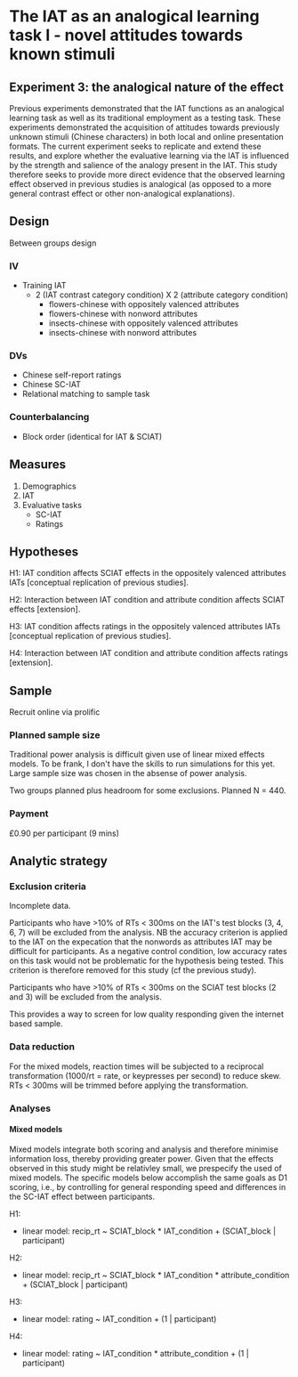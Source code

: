 # The IAT as an analogical learning task I - novel attitudes towards known stimuli  

## Experiment 3: the analogical nature of the effect 

Previous experiments demonstrated that the IAT functions as an analogical learning task as well as its traditional employment as a testing task. These experiments demonstrated the acquisition of attitudes towards previously unknown stimuli (Chinese characters) in both local and online presentation formats. The current experiment seeks to replicate and extend these results, and explore whether the evaluative learning via the IAT is influenced by the strength and salience of the analogy present in the IAT. This study therefore seeks to provide more direct evidence that the observed learning effect observed in previous studies is analogical (as opposed to a more general contrast effect or other non-analogical explanations).

## Design

Between groups design

### IV

- Training IAT 
  - 2 (IAT contrast category condition) X 2 (attribute category condition)
    - flowers-chinese with oppositely valenced attributes
    - flowers-chinese with nonword attributes
    - insects-chinese with oppositely valenced attributes
    - insects-chinese with nonword attributes

### DVs

- Chinese self-report ratings
- Chinese SC-IAT
- Relational matching to sample task

### Counterbalancing

- Block order (identical for IAT & SCIAT)

## Measures

1. Demographics
2. IAT
3. Evaluative tasks
   - SC-IAT
   - Ratings

## Hypotheses

H1: IAT condition affects SCIAT effects in the oppositely valenced attributes IATs [conceptual replication of previous studies].

H2: Interaction between IAT condition and attribute condition affects SCIAT effects [extension].

H3: IAT condition affects ratings in the oppositely valenced attributes IATs [conceptual replication of previous studies].

H4: Interaction between IAT condition and attribute condition affects ratings [extension].

## Sample

Recruit online via prolific

### Planned sample size

Traditional power analysis is difficult given use of linear mixed effects models. To be frank, I don't have the skills to run simulations for this yet. Large sample size was chosen in the absense of power analysis.

Two groups planned plus headroom for some exclusions. Planned N = 440.

### Payment

£0.90 per participant (9 mins)

## Analytic strategy

### Exclusion criteria

Incomplete data.

Participants who have >10% of RTs < 300ms on the IAT's test blocks (3, 4, 6, 7) will be excluded from the analysis. NB the accuracy criterion is applied to the IAT on the expecation that the nonwords as attributes IAT may be difficult for participants. As a negative control condition, low accuracy rates on this task would not be problematic for the hypothesis being tested. This criterion is therefore removed for this study (cf the previous study).

Participants who have >10% of RTs < 300ms on the SCIAT test blocks (2 and 3) will be excluded from the analysis.

This provides a way to screen for low quality responding given the internet based sample.

### Data reduction

For the mixed models, reaction times will be subjected to a reciprocal transformation (1000/rt = rate, or keypresses per second) to reduce skew. RTs < 300ms will be trimmed before applying the transformation.

### Analyses 

#### Mixed models

Mixed models integrate both scoring and analysis and therefore minimise information loss, thereby providing greater power. Given that the effects observed in this study might be relativley small, we prespecify the used of mixed models. The specific models below accomplish the same goals as D1 scoring, i.e., by controlling for general responding speed and differences in the SC-IAT effect between participants. 

H1: 

- linear model: recip_rt ~ SCIAT_block *  IAT_condition + (SCIAT_block | participant)

H2: 

- linear model: recip_rt ~ SCIAT_block *  IAT_condition * attribute_condition + (SCIAT_block | participant)

H3: 

- linear model: rating ~  IAT_condition + (1 | participant)

H4: 

- linear model: rating ~  IAT_condition * attribute_condition + (1 | participant)

